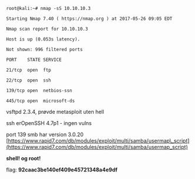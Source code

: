 `root@kali:~# nmap -sS 10.10.10.3`

`Starting Nmap 7.40 ( https://nmap.org ) at 2017-05-26 09:05 EDT`

`Nmap scan report for 10.10.10.3`

`Host is up (0.053s latency).`

`Not shown: 996 filtered ports`

`PORT    STATE SERVICE`

`21/tcp  open  ftp`

`22/tcp  open  ssh`

`139/tcp open  netbios-ssn`

`445/tcp open  microsoft-ds`

vsftpd 2.3.4, prøvde metasploit uten hell

ssh erOpenSSH 4.7p1 - ingen vulns

port 139 smb har version 3.0.20 [https://www.rapid7.com/db/modules/exploit/multi/samba/usermap\_script](https://www.rapid7.com/db/modules/exploit/multi/samba/usermap_script)

**shell! og root!**

flag: **92caac3be140ef409e45721348a4e9df**

